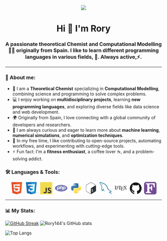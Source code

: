 <div id="header" align= "center">
  <img src="https://i.giphy.com/media/v1.Y2lkPTc5MGI3NjExNnR6NXY4emdjd2RvcmxqZjlubmxkdml5OWZ0c3lyM3J4MndzOGg1MCZlcD12MV9pbnRlcm5hbF9naWZfYnlfaWQmY3Q9Zw/bEc0Vgf1Bf4D06D1UV/giphy.gif" width="200"/>
  <h1 align="center"> Hi 👋 I'm Rory </h1>
  <h3 align="center"> A passionate theoretical Chemist and Computational Modelling 🧑‍💻 originally from Spain. I like to learn different programming languages in various fields, 🌱. Always active,⚡. </h3>
</div>

---
### 🤖 About me:
- 🔬 I am a **Theoretical Chemist** specializing in **Computational Modelling**, combining science and programming to solve complex problems.  
- 💻 I enjoy working on **multidisciplinary projects**, learning **new programming languages**, and exploring diverse fields like data science and web development.  
- 🌍 Originally from Spain, I love connecting with a global community of developers and researchers.  
- 🧠 I am always curious and eager to learn more about **machine learning**, **numerical simulations**, and **optimization techniques**.  
- 🌱 In my free time, I like contributing to open-source projects, automating workflows, and experimenting with cutting-edge tools.  
- ⚡ Fun fact: I'm a **fitness enthusiast**, a coffee lover ☕, and a problem-solving addict.  


<div align= "left">
  <h3> 🛠️ Languages & Tools: </h3>
  <div align= "center">
    <img src="https://github.com/devicons/devicon/blob/master/icons/html5/html5-original.svg" title="HTML5" alt="HTML" width="40" height="40"/>&nbsp;
    <img src="https://github.com/devicons/devicon/blob/master/icons/css3/css3-original.svg" title="CSS3" alt="CSS" width="40" height="40"/>&nbsp;
    <img src="https://github.com/devicons/devicon/blob/master/icons/javascript/javascript-original.svg" title="JavaScript" alt="JS" width="40" height="40"/>&nbsp;
    <img src="https://github.com/devicons/devicon/blob/master/icons/php/php-plain.svg" title="PHP" alt="PHP" width="40" height="40"/>&nbsp;
    <img src="https://github.com/devicons/devicon/blob/master/icons/python/python-original.svg" title="Python" alt="Python" width="40" height="40"/>&nbsp;
    <img src="https://github.com/devicons/devicon/blob/master/icons/bash/bash-original.svg" title="Bash" alt="Bash" width="40" height="40"/>&nbsp;
    <img src="https://github.com/devicons/devicon/blob/master/icons/mysql/mysql-original.svg" title="MYSQL" alt="mysql" width="40" height="40"/>&nbsp;
    <img src="https://github.com/devicons/devicon/blob/master/icons/latex/latex-original.svg" title="Latex" alt="latex" width="40" height="40"/>&nbsp;
    <img src="https://github.com/devicons/devicon/blob/master/icons/github/github-original.svg" title="Latex" alt="latex" width="40" height="40"/>&nbsp;
    <img src="https://github.com/devicons/devicon/blob/master/icons/fortran/fortran-original.svg" title="Fortran90" alt="Fortran90" width="40" height="40"/>
  </div>
</div>

---
### 📊 My Stats: 
  [![GitHub Streak](https://github-readme-streak-stats.herokuapp.com?user=Rory144&theme=iceberg&hide_border=true&border_radius=0&date_format=j%20M%5B%20Y%5D&mode=weekly&card_width=499&card_height=198)](https://git.io/streak-stats)
![Rory144's GitHub stats](https://github-readme-stats.vercel.app/api?username=Rory144&show_icons=true&theme=tokyonight)

![Top Langs](https://github-readme-stats.vercel.app/api/top-langs/?username=Rory144&layout=compact)

